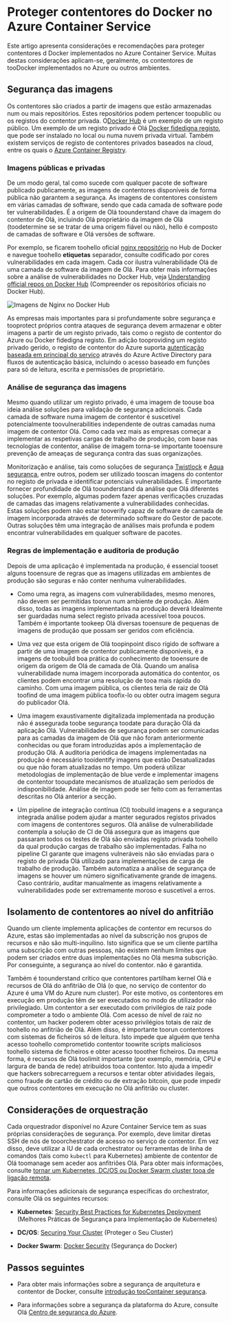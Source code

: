 # <a name="securing-docker-containers-in-azure-container-service"></a>Proteger contentores do Docker no Azure Container Service

Este artigo apresenta considerações e recomendações para proteger contentores d Docker implementados no Azure Container Service. Muitas destas considerações aplicam-se, geralmente, os contentores de tooDocker implementados no Azure ou outros ambientes. 

## <a name="image-security"></a>Segurança das imagens

Os contentores são criados a partir de imagens que estão armazenadas num ou mais repositórios. Estes repositórios podem pertencer toopublic ou os registos do contentor privada. O[Docker Hub](https://hub.docker.com/) é um exemplo de um registo público. Um exemplo de um registo privado é Olá [Docker fidedigna registo](https://docs.docker.com/datacenter/dtr/2.0/), que pode ser instalado no local ou numa nuvem privada virtual. Também existem serviços de registo de contentores privados baseados na cloud, entre os quais o [Azure Container Registry](../articles/container-registry/container-registry-intro.md).

### <a name="public-and-private-images"></a>Imagens públicas e privadas
De um modo geral, tal como sucede com qualquer pacote de software publicado publicamente, as imagens de contentores disponíveis de forma pública não garantem a segurança. As imagens de contentores consistem em várias camadas de software, sendo que cada camada de software pode ter vulnerabilidades. É a origem de Olá toounderstand chave da imagem do contentor de Olá, incluindo Olá proprietário da imagem de Olá (toodetermine se se tratar de uma origem fiável ou não), hello é composto de camadas de software e Olá versões de software. 

Por exemplo, se ficarem toohello oficial [nginx repositório](https://hub.docker.com/_/nginx/) no Hub de Docker e navegue toohello **etiquetas** separador, consulte codificado por cores vulnerabilidades em cada imagem. Cada cor ilustra vulnerabilidade Olá de uma camada de software da imagem de Olá. Para obter mais informações sobre a análise de vulnerabilidades no Docker Hub, veja [Understanding official repos on Docker Hub](https://blog.docker.com/2015/06/understanding-official-repos-docker-hub/) (Compreender os repositórios oficiais no Docker Hub).

![Imagens de Nginx no Docker Hub](./media/container-service-security/docker-hub-nginx.png)

As empresas mais importantes para si profundamente sobre segurança e tooprotect próprios contra ataques de segurança devem armazenar e obter imagens a partir de um registo privado, tais como o registo de contentor do Azure ou Docker fidedigna registo. Em adição tooproviding um registo privado gerido, o registo de contentor do Azure suporta [autenticação baseada em principal do serviço](../articles/container-registry/container-registry-authentication.md) através do Azure Active Directory para fluxos de autenticação básica, incluindo o acesso baseado em funções para só de leitura, escrita e permissões de proprietário.

### <a name="image-security-scanning"></a>Análise de segurança das imagens

Mesmo quando utilizar um registo privado, é uma imagem de toouse boa ideia análise soluções para validação de segurança adicionais. Cada camada de software numa imagem de contentor é suscetível potencialmente toovulnerabilities independente de outras camadas numa imagem de contentor Olá. Como cada vez mais as empresas começar a implementar as respetivas cargas de trabalho de produção, com base nas tecnologias de contentor, análise de imagem torna-se importante tooensure prevenção de ameaças de segurança contra das suas organizações. 

Monitorização e análise, tais como soluções de segurança [Twistlock](https://www.twistlock.com/2016/11/07/twistlock-supports-azure-container-registry) e [Aqua segurança](http://blog.aquasec.com/image-vulnerability-scanning-in-azure-container-registry), entre outros, podem ser utilizado tooscan imagens do contentor no registo de privada e identificar potenciais vulnerabilidades. É importante fornecer profundidade de Olá toounderstand da análise que Olá diferentes soluções. Por exemplo, algumas podem fazer apenas verificações cruzadas de camadas das imagens relativamente a vulnerabilidades conhecidas. Estas soluções podem não estar tooverify capaz de software de camada de imagem incorporada através de determinado software do Gestor de pacote. Outras soluções têm uma integração de análises mais profunda e podem encontrar vulnerabilidades em qualquer software de pacotes.

### <a name="production-deployment-rules-and-audit"></a>Regras de implementação e auditoria de produção
Depois de uma aplicação é implementada na produção, é essencial tooset alguns tooensure de regras que as imagens utilizadas em ambientes de produção são seguras e não conter nenhuma vulnerabilidades.

* Como uma regra, as imagens com vulnerabilidades, mesmo menores, não devem ser permitidas toorun num ambiente de produção. Além disso, todas as imagens implementadas na produção deverá Idealmente ser guardadas numa select registo privada acessível tooa poucos. Também é importante tookeep Olá diversas tooensure de pequenas de imagens de produção que possam ser geridos com eficiência.

* Uma vez que esta origem de Olá toopinpoint disco rígido de software a partir de uma imagem de contentor publicamente disponíveis, é a imagens de toobuild boa prática do conhecimento de tooensure de origem da origem de Olá de camada de Olá. Quando um analisa vulnerabilidade numa imagem incorporada automática do contentor, os clientes podem encontrar uma resolução de tooa mais rápida do caminho. Com uma imagem pública, os clientes teria de raiz de Olá toofind de uma imagem pública toofix-lo ou obter outra imagem segura do publicador Olá.

* Uma imagem exaustivamente digitalizada implementada na produção não é assegurada toobe segurança toodate para duração Olá da aplicação Olá. Vulnerabilidades de segurança podem ser comunicadas para as camadas da imagem de Olá que não foram anteriormente conhecidas ou que foram introduzidas após a implementação de produção Olá. A auditoria periódica de imagens implementadas na produção é necessário tooidentify imagens que estão Desatualizadas ou que não foram atualizadas no tempo. Um poderá utilizar metodologias de implementação de blue verde e implementar imagens de contentor tooupdate mecanismos de atualização sem períodos de indisponibilidade. Análise de imagem pode ser feito com as ferramentas descritas no Olá anterior a secção. 

* Um pipeline de integração contínua (CI) toobuild imagens e a segurança integrada análise podem ajudar a manter segurados registos privados com imagens de contentores seguros. Olá análise de vulnerabilidade contempla a solução de CI de Olá assegura que as imagens que passaram todos os testes de Olá são enviadas registo privada toohello da qual produção cargas de trabalho são implementadas. Falha no pipeline CI garante que imagens vulneráveis não são enviadas para o registo de privada Olá utilizado para implementações de carga de trabalho de produção. Também automatiza a análise de segurança de imagens se houver um número significativamente grande de imagens. Caso contrário, auditar manualmente as imagens relativamente a vulnerabilidades pode ser extremamente moroso e suscetível a erros.

## <a name="host-level-container-isolation"></a>Isolamento de contentores ao nível do anfitrião
Quando um cliente implementa aplicações de contentor em recursos do Azure, estas são implementadas ao nível da subscrição nos grupos de recursos e não são multi-inquilino. Isto significa que se um cliente partilha uma subscrição com outras pessoas, não existem nenhum limites que podem ser criados entre duas implementações no Olá mesma subscrição. Por conseguinte, a segurança ao nível do contentor. não é garantida. 

Também é toounderstand crítico que contentores partilham kernel Olá e recursos de Olá do anfitrião de Olá (o que, no serviço de contentor do Azure é uma VM do Azure num cluster). Por este motivo, os contentores em execução em produção têm de ser executados no modo de utilizador não privilegiado. Um contentor a ser executado com privilégios de raiz pode comprometer a todo o ambiente Olá. Com acesso de nível de raiz no contentor, um hacker poderem obter acesso privilégios totais de raiz de toohello no anfitrião de Olá. Além disso, é importante toorun contentores com sistemas de ficheiros só de leitura. Isto impede que alguém que tenha acesso toohello comprometido contentor toowrite scripts maliciosos toohello sistema de ficheiros e obter acesso tooother ficheiros. Da mesma forma, é recursos de Olá toolimit importante (por exemplo, memória, CPU e largura de banda de rede) atribuídos tooa contentor. Isto ajuda a impedir que hackers sobrecarreguem a recursos e tentar obter atividades ilegais, como fraude de cartão de crédito ou de extração bitcoin, que pode impedir que outros contentores em execução no Olá anfitrião ou cluster.

## <a name="orchestrator-considerations"></a>Considerações de orquestração

Cada orquestrador disponível no Azure Container Service tem as suas próprias considerações de segurança. Por exemplo, deve limitar diretas SSH de nós de tooorchestrator de acesso no serviço de contentor. Em vez disso, deve utilizar a IU de cada orchestrator ou ferramentas de linha de comandos (tais como `kubectl` para Kubernetes) ambiente de contentor de Olá toomanage sem aceder aos anfitriões Olá. Para obter mais informações, consulte [tornar um Kubernetes, DC/OS ou Docker Swarm cluster tooa de ligação remota](../articles/container-service/kubernetes/container-service-connect.md).

Para informações adicionais de segurança específicas do orchestrator, consulte Olá os seguintes recursos:

* **Kubernetes**: [Security Best Practices for Kubernetes Deployment](http://blog.kubernetes.io/2016/08/security-best-practices-kubernetes-deployment.html) (Melhores Práticas de Segurança para Implementação de Kubernetes)

* **DC/OS**: [Securing Your Cluster](https://dcos.io/docs/1.8/administration/securing-your-cluster/) (Proteger o Seu Cluster)

* **Docker Swarm**: [Docker Security](https://www.docker.com/docker-security) (Segurança do Docker)

## <a name="next-steps"></a>Passos seguintes

* Para obter mais informações sobre a segurança de arquitetura e contentor de Docker, consulte [introdução tooContainer segurança](https://www.docker.com/sites/default/files/WP_IntrotoContainerSecurity_08.19.2016.pdf).

* Para informações sobre a segurança da plataforma do Azure, consulte Olá [Centro de segurança do Azure](https://www.microsoft.com/en-us/trustcenter/cloudservices/azure).
